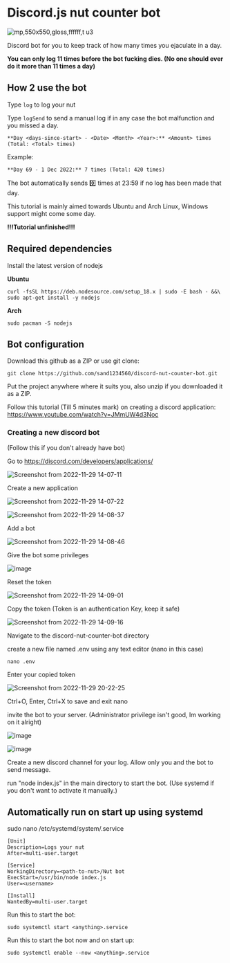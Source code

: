 <h1>Discord.js nut counter bot</h1>

![mp,550x550,gloss,ffffff,t u3](https://user-images.githubusercontent.com/90265322/201673566-88727c41-0ce4-4c48-983f-472b2795902a.jpg)

Discord bot for you to keep track of how many times you ejaculate in a day. 

<b>You can only log 11 times before the bot fucking dies. (No one should ever do it more than 11 times a day)</b>

<h2>How 2 use the bot</h2>

Type `log` to log your nut 
 
Type `logSend` to send a manual log if in any case the bot malfunction and you missed a day.
  
```**Day <days-since-start> - <Date> <Month> <Year>:** <Amount> times (Total: <Total> times)```

Example:

```**Day 69 - 1 Dec 2022:** 7 times (Total: 420 times)```
  
 The bot automatically sends :zero: times at 23:59 if no log has been made that day.
 
This tutorial is mainly aimed towards Ubuntu and Arch Linux, Windows support might come some day.

<b>!!!Tutorial unfinished!!!</b>
<h2>Required dependencies</h2>

Install the latest version of nodejs


<b>Ubuntu</b>

```
curl -fsSL https://deb.nodesource.com/setup_18.x | sudo -E bash - &&\
sudo apt-get install -y nodejs
```
<b>Arch</b>

```
sudo pacman -S nodejs
```

<h2>Bot configuration</h2>

Download this github as a ZIP or use git clone:

```git clone https://github.com/sand1234560/discord-nut-counter-bot.git```

Put the project anywhere where it suits you, also unzip if you downloaded it as a ZIP.

Follow this tutorial (Till 5 minutes mark) on creating a discord application: https://www.youtube.com/watch?v=JMmUW4d3Noc

<h3>Creating a new discord bot </h3>
(Follow this if you don't already have bot)

Go to https://discord.com/developers/applications/

![Screenshot from 2022-11-29 14-07-11](https://user-images.githubusercontent.com/90265322/204464252-f7af47fb-664c-45b7-a71a-eca47ae0956f.png)

Create a new application

![Screenshot from 2022-11-29 14-07-22](https://user-images.githubusercontent.com/90265322/204464264-b0b876a9-1567-41ab-bfbf-f3651233ba67.png)

![Screenshot from 2022-11-29 14-08-37](https://user-images.githubusercontent.com/90265322/204464287-8fff2ce2-fdc1-4d07-bd10-c8fd1fda1714.png)

Add a bot

![Screenshot from 2022-11-29 14-08-46](https://user-images.githubusercontent.com/90265322/204464419-98855860-c009-4087-95e0-c19c90d098de.png)

Give the bot some privileges

![image](https://user-images.githubusercontent.com/90265322/204467001-3aef7e83-e355-4741-afa2-8de893b483be.png)

Reset the token

![Screenshot from 2022-11-29 14-09-01](https://user-images.githubusercontent.com/90265322/204464427-0f32af47-c1f9-472d-ae4e-1043b66eecca.png)

Copy the token (Token is an authentication Key, keep it safe)

![Screenshot from 2022-11-29 14-09-16](https://user-images.githubusercontent.com/90265322/204464446-7bb30136-55f8-452f-a4c6-4298ee499e85.png)

Navigate to the discord-nut-counter-bot directory

create a new file named .env using any text editor (nano in this case)

```nano .env```

Enter your copied token 

![Screenshot from 2022-11-29 20-22-25](https://user-images.githubusercontent.com/90265322/204540382-19d9a770-e4ac-40e3-b326-691acdb81aad.png)

Ctrl+O, Enter, Ctrl+X to save and exit nano

invite the bot to your server. (Administrator privilege isn't good, Im working on it alright)

![image](https://user-images.githubusercontent.com/90265322/204468054-fcb909c3-599a-4526-a78f-ebde8f8da39a.png)

![image](https://user-images.githubusercontent.com/90265322/204468222-7e67c26a-62fe-4e48-849b-e17e0cef4524.png)

Create a new discord channel for your log. Allow only you and the bot to send message.

run "node index.js" in the main directory to start the bot. (Use systemd if you don't want to activate it manually.)
  
<h2>Automatically run on start up using systemd</h2>
sudo nano /etc/systemd/system/<anything>.service

```
[Unit]
Description=Logs your nut
After=multi-user.target

[Service]
WorkingDirectory=<path-to-nut>/Nut bot
ExecStart=/usr/bin/node index.js
User=<username>

[Install]
WantedBy=multi-user.target
```
Run this to start the bot:
  
```sudo systemctl start <anything>.service```

Run this to start the bot now and on start up:

```sudo systemctl enable --now <anything>.service```
